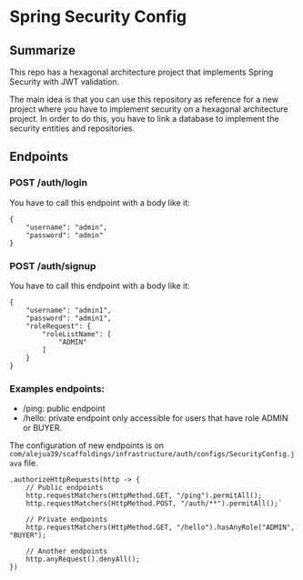 # Spring Security Config

## Summarize
This repo has a hexagonal architecture project that implements Spring Security 
with JWT validation. 

The main idea is that you can use this repository as reference for a new 
project where you have to implement security on a hexagonal architecture project. 
In order to do this, you have to link a database to implement the security 
entities and repositories.

## Endpoints

### POST /auth/login
You have to call this endpoint with a body like it:
```
{
    "username": "admin",
    "password": "admin"
}
```

### POST /auth/signup
You have to call this endpoint with a body like it:
```
{
    "username": "admin1",
    "password": "admin1",
    "roleRequest": {
        "roleListName": [
            "ADMIN"
        ]
    }
}
```

### Examples endpoints:
- /ping: public endpoint
- /hello: private endpoint only accessible for users that have role ADMIN or BUYER.

The configuration of new endpoints is on `com/alejua39/scaffoldings/infrastructure/auth/configs/SecurityConfig.java` file.


```
.authorizeHttpRequests(http -> {
    // Public endpoints
    http.requestMatchers(HttpMethod.GET, "/ping").permitAll();
    http.requestMatchers(HttpMethod.POST, "/auth/**").permitAll();`

    // Private endpoints
    http.requestMatchers(HttpMethod.GET, "/hello").hasAnyRole("ADMIN", "BUYER");

    // Another endpoints
    http.anyRequest().denyAll();
})
```